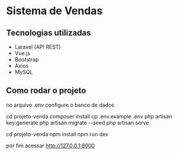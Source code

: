 # Sistema de Vendas

## Tecnologias utilizadas
- Laravel (API REST)
- Vue.js
- Bootstrap
- Axios
- MySQL

## Como rodar o projeto
no arquivo .env configure o banco de dados


cd projeto-venda
composer install
cp .env.example .env
php artisan key:generate
php artisan migrate --seed
php artisan serve


cd projeto-venda
npm install
npm run dev


por fim acessar  http://127.0.0.1:8000